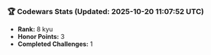 ### 🏆 Codewars Stats (Updated: 2025-10-20 11:07:52 UTC)

- **Rank:** 8 kyu
- **Honor Points:** 3
- **Completed Challenges:** 1
